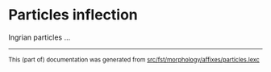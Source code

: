 # Particles inflection

Ingrian particles ...

* * *

<small>This (part of) documentation was generated from [src/fst/morphology/affixes/particles.lexc](https://github.com/giellalt/lang-izh/blob/main/src/fst/morphology/affixes/particles.lexc)</small>
